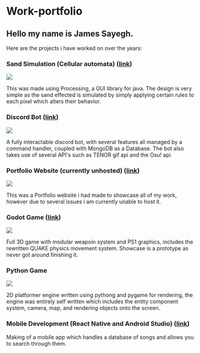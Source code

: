 # Work-portfolio
## Hello my name is James Sayegh.

Here are the projects i have worked on over the years:

### Sand Simulation (Cellular automata) ([link](https://github.com/Persona036/SandSimulation))
![](https://cdn.discordapp.com/attachments/816961724783525899/1001874725372448798/ezgif-5-ee048d81ac.gif)

This was made using Processing, a GUI library for java.
The design is very simple as the sand effected is simulated by simply applying certain rules to each pixel which alters their behavior.


### Discord Bot ([link](https://github.com/Persona036/Void-lotus))
![](https://cdn.discordapp.com/attachments/816961724783525899/1001878807336198254/unknown.png)

A fully interactable discord bot, with several features all managed by a command handler, coupled with MongoDB as a Database. The bot also takes use of several API's such as TENOR gif api and the Osu! api.

### Portfolio Website (currently unhosted) ([link](https://github.com/Persona036/persona036.github.io))
![](https://cdn.discordapp.com/attachments/816961724783525899/1001880548978982964/unknown.png)

This was a Portfolio website i had made to showcase all of my work, however due to several issues i am currently unable to host it.

### Godot Game ([link](https://github.com/Persona036/Godot-Quake-wallrun-prototype))
![](https://cdn.discordapp.com/attachments/816961724783525899/1001883240094769193/ezgif.com-gif-maker.gif)

Full 3D game with modular weapoin system and PS1 graphics, includes the rewritten QUAKE physics movement system. Showcase is a prototype as never got around finishing it.

### Python Game 
![](https://cdn.discordapp.com/attachments/816961724783525899/1001884192315027587/ezgif.com-gif-maker_1.gif)

2D platformer engine written using pythong and pygame for rendering, the engine was entirely self written which includes the entity component system, camera, map, and rendering objects onto the screen.

### Mobile Development (React Native and Android Studio) ([link](https://github.com/Persona036/drinkandsing))

Making of a mobile app which handles a database of songs and allows you to search through them.
